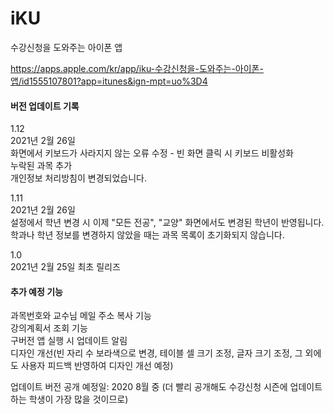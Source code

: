 # iKU
수강신청을 도와주는 아이폰 앱

https://apps.apple.com/kr/app/iku-수강신청을-도와주는-아이폰-앱/id1555107801?app=itunes&ign-mpt=uo%3D4

#### 버전 업데이트 기록
1.12  
2021년 2월 26일  
화면에서 키보드가 사라지지 않는 오류 수정 - 빈 화면 클릭 시 키보드 비활성화  
누락된 과목 추가  
개인정보 처리방침이 변경되었습니다.  

1.11  
2021년 2월 26일  
설정에서 학년 변경 시 이제 "모든 전공", "교양" 화면에서도 변경된 학년이 반영됩니다.  
학과나 학년 정보를 변경하지 않았을 때는 과목 목록이 초기화되지 않습니다.  

1.0  
2021년 2월 25일 
최초 릴리즈  

#### 추가 예정 기능
과목번호와 교수님 메일 주소 복사 기능  
강의계획서 조회 기능  
구버전 앱 실행 시 업데이트 알림  
디자인 개선(빈 자리 수 보라색으로 변경, 테이블 셀 크기 조정, 글자 크기 조정, 그 외에도 사용자 피드백 반영하여 디자인 개선 예정)  

업데이트 버전 공개 예정일: 2020 8월 중 (더 빨리 공개해도 수강신청 시즌에 업데이트하는 학생이 가장 많을 것이므로)
